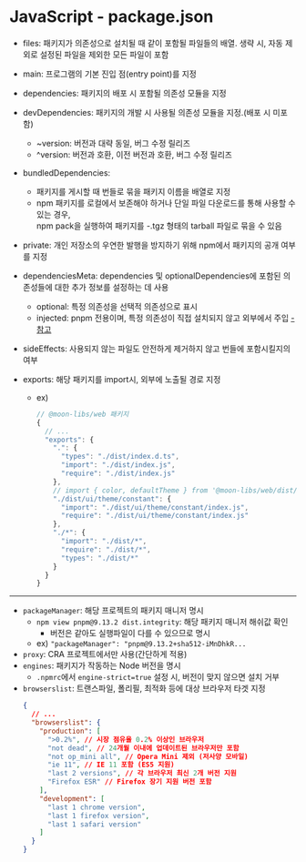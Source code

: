 # JavaScript - package.json

- files: 패키지가 의존성으로 설치될 때 같이 포함될 파일들의 배열. 생략 시, 자동 제외로 설정된 파일을 제외한 모든 파일이 포함
- main: 프로그램의 기본 진입 점(entry point)를 지정
- dependencies: 패키지의 배포 시 포함될 의존성 모듈을 지정
- devDependencies: 패키지의 개발 시 사용될 의존성 모듈을 지정.(배포 시 미포함)
  - ~version: 버전과 대략 동일, 버그 수정 릴리즈
  - ^version: 버전과 호환, 이전 버전과 호환, 버그 수정 릴리즈
- bundledDependencies:

  - 패키지를 게시할 때 번들로 묶을 패키지 이름을 배열로 지정
  - npm 패키지를 로컬에서 보존해야 하거나 단일 파일 다운로드를 통해 사용할 수 있는 경우,\
    npm pack을 실행하여 패키지를 <name>-<version>.tgz 형태의 tarball 파일로 묶을 수 있음

- private: 개인 저장소의 우연한 발행을 방지하기 위해 npm에서 패키지의 공개 여부를 지정
- dependenciesMeta: dependencies 및 optionalDependencies에 포함된 의존성들에 대한 추가 정보를 설정하는 데 사용
  - optional: 특정 의존성을 선택적 의존성으로 표시
  - injected: pnpm 전용이며, 특정 의존성이 직접 설치되지 않고 외부에서 주입 [- 참고](./PackageManager.md#dependenciesmetainjected)
- sideEffects: 사용되지 않는 파일도 안전하게 제거하지 않고 번들에 포함시킬지의 여부
- exports: 해당 패키지를 import시, 외부에 노출될 경로 지정

  - ex)
    ```javascript
    // @moon-libs/web 패키지
    {
      // ...
      "exports": {
        ".": {
          "types": "./dist/index.d.ts",
          "import": "./dist/index.js",
          "require": "./dist/index.js"
        },
        // import { color, defaultTheme } from '@moon-libs/web/dist/ui/theme/constant';
        "./dist/ui/theme/constant": {
          "import": "./dist/ui/theme/constant/index.js",
          "require": "./dist/ui/theme/constant/index.js"
        },
        "./*": {
          "import": "./dist/*",
          "require": "./dist/*",
          "types": "./dist/*"
        }
      }
    }
    ```

---

- `packageManager`: 해당 프로젝트의 패키지 매니저 명시
  - `npm view pnpm@9.13.2 dist.integrity`: 해당 패키지 매니저 해쉬값 확인
    - 버전은 같아도 실행파일이 다를 수 있으므로 명시
  - ex) `"packageManager": "pnpm@9.13.2+sha512-iMnDhkR...`
- `proxy`: CRA 프로젝트에서만 사용(간단하게 적용)
- `engines`: 패키지가 작동하는 Node 버전을 명시
  - `.npmrc`에서 `engine-strict=true` 설정 시, 버전이 맞지 않으면 설치 거부
- `browserslist`: 트랜스파일, 폴리필, 최적화 등에 대상 브라우저 타겟 지정
  ```json
  {
    // ...
    "browserslist": {
      "production": [
        ">0.2%", // 시장 점유율 0.2% 이상인 브라우저
        "not dead", // 24개월 이내에 업데이트된 브라우저만 포함
        "not op_mini all", // Opera Mini 제외 (저사양 모바일)
        "ie 11", // IE 11 포함 (ES5 지원)
        "last 2 versions", // 각 브라우저 최신 2개 버전 지원
        "Firefox ESR" // Firefox 장기 지원 버전 포함
      ],
      "development": [
        "last 1 chrome version",
        "last 1 firefox version",
        "last 1 safari version"
      ]
    }
  }
  ```
